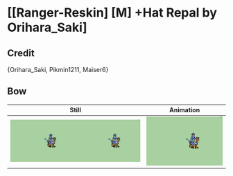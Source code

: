 # [\[Ranger-Reskin\] \[M\] +Hat Repal by Orihara_Saki]

## Credit

{Orihara_Saki, Pikmin1211, Maiser6}
	
## Bow

| Still | Animation |
| :---: | :-------: |
| ![Bow still](./Bow_000.png) | ![Bow animation](./Bow.gif) |
